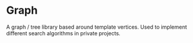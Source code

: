 # Graph
A graph / tree library based around template vertices. Used to implement different search algorithms in private projects.

